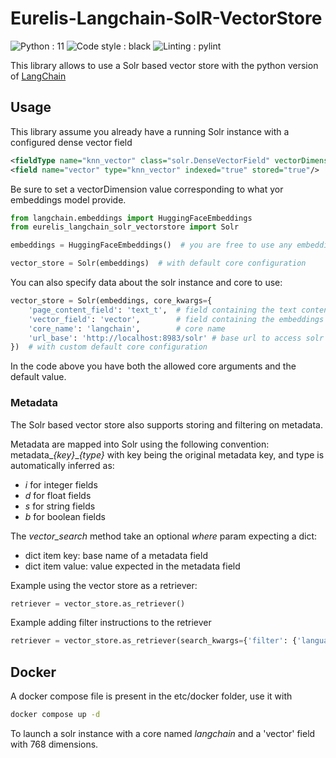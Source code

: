 # Eurelis-Langchain-SolR-VectorStore

![Python : 11](https://img.shields.io/badge/Python-=3.11-green)
![Code style : black](https://img.shields.io/badge/Code_style-black-black)
![Linting : pylint](https://img.shields.io/badge/Linting-pylint-yellowgreen)

This library allows to use a Solr based vector store with the python version of [LangChain](https://www.langchain.com)

## Usage

This library assume you already have a running Solr instance with a configured dense vector field

```xml
<fieldType name="knn_vector" class="solr.DenseVectorField" vectorDimension="768" similarityFunction="euclidean"/>
<field name="vector" type="knn_vector" indexed="true" stored="true"/>
```

Be sure to set a vectorDimension value corresponding to what yor embeddings model provide.

```python
from langchain.embeddings import HuggingFaceEmbeddings
from eurelis_langchain_solr_vectorstore import Solr

embeddings = HuggingFaceEmbeddings()  # you are free to use any embeddings method allowed by langchain

vector_store = Solr(embeddings)  # with default core configuration
```

You can also specify data about the solr instance and core to use:

```python
vector_store = Solr(embeddings, core_kwargs={
    'page_content_field': 'text_t',  # field containing the text content
    'vector_field': 'vector',        # field containing the embeddings of the text content
    'core_name': 'langchain',        # core name
    'url_base': 'http://localhost:8983/solr' # base url to access solr
})  # with custom default core configuration
```

In the code above you have both the allowed core arguments and the default value.

### Metadata

The Solr based vector store also supports storing and filtering on metadata.

Metadata are mapped into Solr using the following convention: metadata_*{key}*_*{type}* with 
key being the original metadata key, and type is automatically inferred as:

- *i* for integer fields
- *d* for float fields
- *s* for string fields
- *b* for boolean fields

The *vector_search* method take an optional *where* param expecting a dict:

- dict item key: base name of a metadata field
- dict item value: value expected in the metadata field

Example using the vector store as a retriever:

```python
retriever = vector_store.as_retriever()
```

Example adding filter instructions to the retriever
```python
retriever = vector_store.as_retriever(search_kwargs={'filter': {'language': 'en', 'year': 2000}})
```

## Docker

A docker compose file is present in the etc/docker folder, use it with

```bash
docker compose up -d
```

To launch a solr instance with a core named *langchain* and a 'vector' field with 768 dimensions.
